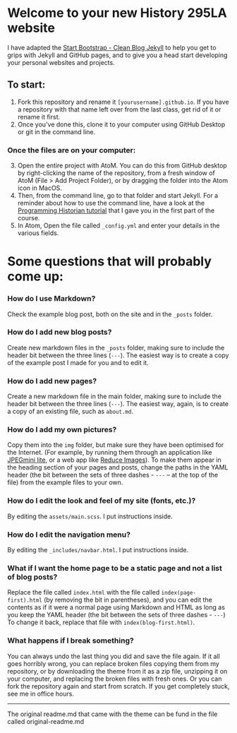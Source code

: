 # Welcome to your new History 295LA website

I have adapted the [Start Bootstrap - Clean Blog Jekyll](https://startbootstrap.com/template-overviews/clean-blog-jekyll/) to help you get to grips with Jekyll and GitHub pages, and to give you a head start developing your personal websites and projects.

## To start:
1. Fork this repository and rename it `[yourusername].github.io`. If you have a repository with that name left over from the last class, get rid of it or rename it first.
2. Once you've done this, clone it to your computer using GitHub Desktop or git in the command line.

### Once the files are on your computer:
3. Open the entire project with AtoM. You can do this from GitHub desktop by right-clicking the name of the repository, from a fresh window of AtoM (File > Add Project Folder), or by dragging the folder into the Atom icon in MacOS.
4. Then, from the command line, go to that folder and start Jekyll. For a reminder about how to use the command line, have a look at the [Programming Historian tutorial](https://programminghistorian.org/en/lessons/intro-to-bash) that I gave you in the first part of the course.
5. In Atom, Open the file called `_config.yml` and enter your details in the various fields.

# Some questions that will probably come up:

### How do I use Markdown?
Check the example blog post, both on the site and in the `_posts` folder.

### How do I add new blog posts?
Create new markdown files in the `_posts` folder, making sure to include the header bit between the three lines (`---`). The easiest way is to create a copy of the example post I made for you and to edit it.

### How do I add new pages?
Create a new markdown file in the main folder, making sure to include the header bit between the three lines (`---`). The easiest way, again, is to create a copy of an existing file, such as `about.md`.

### How do I add my own pictures?
Copy them into the `img` folder, but make sure they have been optimised for the Internet. (For example, by running them through an application like [JPEGmini lite](https://www.jpegmini.com/), or a web app like [Reduce Images](https://www.reduceimages.com/)). To make them appear in the heading section of your pages and posts, change the paths in the YAML header (the bit between the sets of three dashes - `---` – at the top of the file) from the example files to your own.

### How do I edit the look and feel of my site (fonts, etc.)?
By editing the `assets/main.scss`. I put instructions inside.

### How do I edit the navigation menu?
By editing the `_includes/navbar.html`. I put instructions inside.

### What if I want the home page to be a static page and not a list of blog posts?
Replace the file called `index.html` with the file called `index(page-first).html` (by removing the bit in parentheses), and you can edit the contents as if it were a normal page using Markdown and HTML as long as you keep the YAML header (the bit between the sets of three dashes - `---`) To change it back, replace that file with `index(blog-first.html)`.

### What happens if I break something?
You can always undo the last thing you did and save the file again. If it all goes horribly wrong, you can replace broken files copying them from my repository, or by downloading the theme from it as a zip file, unzipping it on your computer, and replacing the broken files with fresh ones. Or you can fork the repository again and start from scratch. If you get completely stuck, see me in office hours.

---

The original readme.md that came with the theme can be fund in the file called original-readme.md
